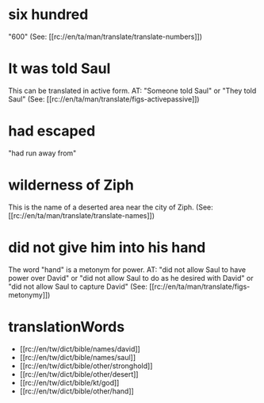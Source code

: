 # six hundred

"600" (See: [[rc://en/ta/man/translate/translate-numbers]])

# It was told Saul

This can be translated in active form. AT: "Someone told Saul" or "They told Saul" (See: [[rc://en/ta/man/translate/figs-activepassive]])

# had escaped

"had run away from"

# wilderness of Ziph

This is the name of a deserted area near the city of Ziph. (See: [[rc://en/ta/man/translate/translate-names]])

# did not give him into his hand

The word "hand" is a metonym for power. AT: "did not allow Saul to have power over David" or "did not allow Saul to do as he desired with David" or "did not allow Saul to capture David" (See: [[rc://en/ta/man/translate/figs-metonymy]])

# translationWords

* [[rc://en/tw/dict/bible/names/david]]
* [[rc://en/tw/dict/bible/names/saul]]
* [[rc://en/tw/dict/bible/other/stronghold]]
* [[rc://en/tw/dict/bible/other/desert]]
* [[rc://en/tw/dict/bible/kt/god]]
* [[rc://en/tw/dict/bible/other/hand]]